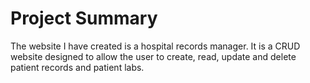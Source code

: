 # Project Summary

The website I have created is a hospital records manager. It is a CRUD website designed to allow the user to create, read, update and delete patient records and patient labs.
